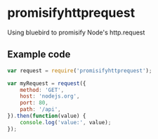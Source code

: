 # promisifyhttprequest
Using bluebird to promisify Node's http.request

## Example code

```js
var request = require('promisifyhttprequest');

var myRequest = request({
    method: 'GET',
    host: 'nodejs.org',
    port: 80,
    path: '/api',
}).then(function(value) {
    console.log('value:', value);
});
```
